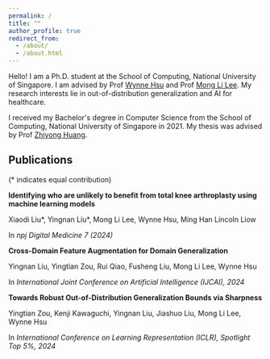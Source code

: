 ```yaml
---
permalink: /
title: ""
author_profile: true
redirect_from: 
  - /about/
  - /about.html
---
```


Hello! I am a Ph.D. student at the School of Computing, National University of Singapore. I am advised by Prof [Wynne Hsu](https://www.comp.nus.edu.sg/~whsu/) and Prof [Mong Li Lee](https://www.comp.nus.edu.sg/~leeml/). My research interests lie in out-of-distribution generalization and AI for healthcare. 

I received my Bachelor's degree in Computer Science from the School of Computing, National University of Singapore in 2021. My thesis was advised by Prof [Zhiyong Huang](https://www.comp.nus.edu.sg/~huangzy/). 


## Publications 
(* indicates equal contribution)

**Identifying who are unlikely to benefit from total knee arthroplasty using machine learning models**

Xiaodi Liu*, Yingnan Liu*, Mong Li Lee, Wynne Hsu, Ming Han Lincoln Liow

In _npj Digital Medicine 7 (2024)_

**Cross-Domain Feature Augmentation for Domain Generalization** 

Yingnan Liu, Yingtian Zou, Rui Qiao, Fusheng Liu, Mong Li Lee, Wynne Hsu 

In _International Joint Conference on Artificial Intelligence (IJCAI), 2024_

**Towards Robust Out-of-Distribution Generalization Bounds via Sharpness**

Yingtian Zou, Kenji Kawaguchi, Yingnan Liu, Jiashuo Liu, Mong Li Lee, Wynne Hsu 

In _International Conference on Learning Representation (ICLR), Spotlight Top 5%, 2024_
